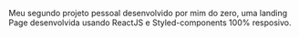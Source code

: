 Meu segundo projeto pessoal desenvolvido por mim do zero, uma landing Page desenvolvida usando ReactJS e Styled-components 100% resposivo.
